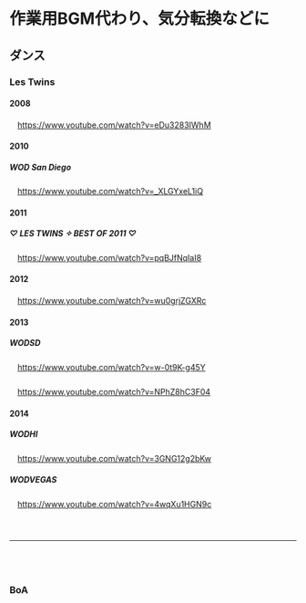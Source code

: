 
# 作業用BGM代わり、気分転換などに

## ダンス

### Les Twins

#### 2008
　https://www.youtube.com/watch?v=eDu3283IWhM

#### 2010

##### WOD San Diego
　https://www.youtube.com/watch?v=_XLGYxeL1iQ  

#### 2011

##### ♡ LES TWINS ✧ BEST OF 2011 ♡
　https://www.youtube.com/watch?v=pqBJfNqIaI8

#### 2012
　https://www.youtube.com/watch?v=wu0grjZGXRc


#### 2013

##### WODSD
　https://www.youtube.com/watch?v=w-0t9K-g45Y

##### 
　https://www.youtube.com/watch?v=NPhZ8hC3F04

#### 2014

##### WODHI
　https://www.youtube.com/watch?v=3GNG12g2bKw  
##### WODVEGAS
　https://www.youtube.com/watch?v=4wqXu1HGN9c  
　  
　  
- - - 
　  
　  
### BoA




